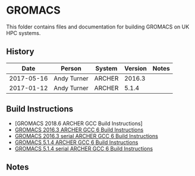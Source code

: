 GROMACS
=======

This folder contains files and documentation for building GROMACS on UK HPC systems.

History
-------

Date | Person | System | Version | Notes
---- | -------|--------|---------|------
2017-05-16 | Andy Turner | ARCHER | 2016.3 | 
2017-01-12 | Andy Turner | ARCHER | 5.1.4 | 

Build Instructions
------------------

* [GROMACS 2018.6 ARCHER GCC Build Instructions]
* [GROMACS 2016.3 ARCHER GCC 6 Build Instructions](build_gromacs_2016.3_gcc6_ivybrg.md)
* [GROMACS 2016.3 serial ARCHER GCC 6 Build Instructions](build_gromacs_2016.3_gcc6_serial_x86-64.md)
* [GROMACS 5.1.4 ARCHER GCC 6 Build Instructions](build_gromacs_5.1.4_gcc6_ivybrg.md)
* [GROMACS 5.1.4 serial ARCHER GCC 6 Build Instructions](build_gromacs_5.1.4_gcc6_serial_x86-64.md)

Notes
-----

